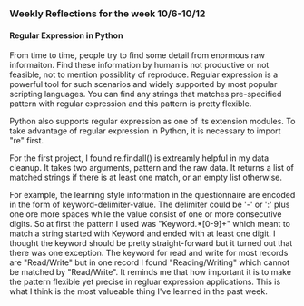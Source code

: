 <h3>Weekly Reflections for the week 10/6-10/12</h3>

<h4>Regular Expression in Python</h4>

From time to time, people try to find some detail from enormous raw informaiton. Find these information by human is not productive or not feasible, not to mention possiblity of reproduce. Regular expression is a powerful tool for such scenarios and widely supported by most popular scripting languages. You can find any strings that matches pre-specified pattern with regular expression and this pattern is pretty flexible.

Python also supports regular expression as one of its extension modules. To take advantage of regular expression in Python, it is necessary to import "re" first.

For the first project, I found re.findall() is extreamly helpful in my data cleanup. It takes two arguments, pattern and the raw data. It returns a list of matched strings if there is at least one match, or an empty list otherwise. 

For example, the learning style information in the questionnaire are encoded in the form of keyword-delimiter-value. The delimiter could be '-' or ':' plus one ore more spaces while the value consist of one or more consecutive digits. So at first the pattern I used was "Keyword.*[0-9]+" which meant to match a string started with Keyword and ended with at least one digit. I thought the keyword should be pretty straight-forward but it turned out that there was one exception. The keyword for read and write for most records are "Read/Write" but in one record I found "Reading/Writing" which cannot be matched by "Read/Write". It reminds me that how important it is to make the pattern flexible yet precise in regluar expression applications. This is what I think is the most valueable thing I've learned in the past week.
